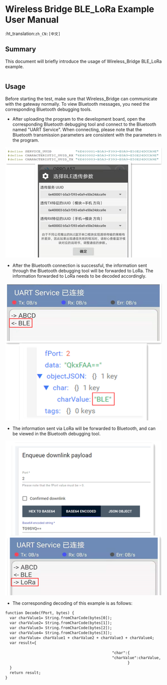 # Wireless Bridge BLE_LoRa Example User Manual

:ht_translation:`zh_CN:[中文]`

## Summary

This document will briefly introduce the usage of Wireless_Bridge BLE_LoRa example.

```Tip:: loraWanClass should choose CLASS_C

```

## Usage

Before starting the test, make sure that Wireless_Bridge can communicate with the gateway normally. To view Bluetooth messages, you need the corresponding Bluetooth debugging tools.

- After uploading the program to the development board, open the corresponding Bluetooth debugging tool and connect to the Bluetooth named "UART Service". When connecting, please note that the Bluetooth transmission parameters are consistent with the parameters in the program.

![](img/ble_lora_user_manual/01.png)

- After the Bluetooth connection is successful, the information sent through the Bluetooth debugging tool will be forwarded to LoRa. The information forwarded to LoRa needs to be decoded accordingly.

![](img/ble_lora_user_manual/02.png)

- The information sent via LoRa will be forwarded to Bluetooth, and can be viewed in the Bluetooth debugging tool.

![](img/ble_lora_user_manual/03.png)

- The corresponding decoding of this example is as follows:

```shell
function Decode(fPort, bytes) {
  var charValue1= String.fromCharCode(bytes[0]);
  var charValue2= String.fromCharCode(bytes[1]);
  var charValue3= String.fromCharCode(bytes[2]);
  var charValue4= String.fromCharCode(bytes[3]);
  var charValue= charValue1 + charValue2 + charValue3 + charValue4;
  var result={
    
                                                "char":{
                                                "charValue":charValue,
                                                       }
  }
  return result;
}
```
